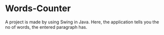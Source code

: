 # Words-Counter
A project is made by using Swing in Java. Here, the application tells you the no of words, the entered paragraph has.
